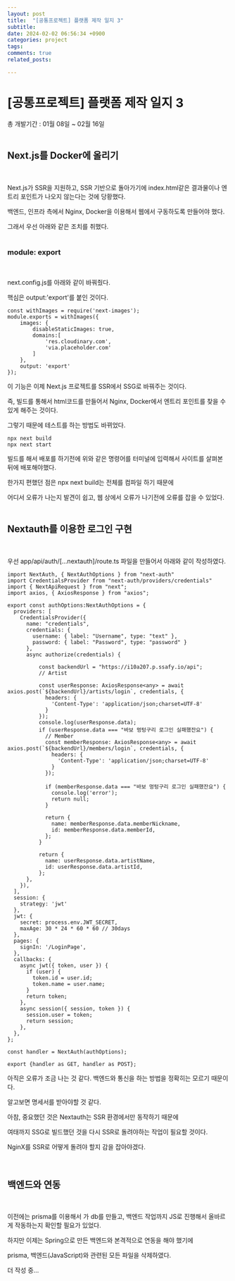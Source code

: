 ```yaml
---
layout: post
title:  "[공통프로젝트] 플랫폼 제작 일지 3"
subtitle: 
date: 2024-02-02 06:56:34 +0900
categories: project
tags:
comments: true
related_posts:

---
```

# [공통프로젝트] 플랫폼 제작 일지 3<br/>

총 개발기간 : 01월 08일 ~ 02월 16일<br/>
<Br/>

## Next.js를 Docker에 올리기<br/>
<br/>

Next.js가 SSR을 지원하고, SSR 기반으로 돌아가기에 index.html같은 결과물이나 엔트리 포인트가 나오지 않는다는 것에 당황했다.<br/>

백엔드, 인프라 측에서 Nginx, Docker을 이용해서 웹에서 구동하도록 만들어야 했다.<br/>

그래서 우선 아래와 같은 조치를 취했다.<br/>
<br/>

### module: export <br/>
<br/>

next.config.js를 아래와 같이 바꿔줬다.<br/>

핵심은 output:'export'를 붙인 것이다.<br/>

```
const withImages = require('next-images');
module.exports = withImages({
    images: {
        disableStaticImages: true,
        domains:[
            'res.cloudinary.com',
            'via.placeholder.com'
        ]
    },
    output: 'export'
});
```

이 기능은 이제 Next.js 프로젝트를 SSR에서 SSG로 바꿔주는 것이다.<br/>

즉, 빌드를 통해서 html코드를 만들어서 Nginx, Docker에서 엔트리 포인트를 찾을 수 있게 해주는 것이다.<br/>

그렇기 때문에 테스트를 하는 방법도 바뀌었다.<br/>

```
npx next build
npx next start
```

빌드를 해서 배포를 하기전에 위와 같은 명령어를 터미널에 입력해서 사이트를 살펴본 뒤에 배포해야했다.<br/>

한가지 편했던 점은 npx next build는 전체를 컴파일 하기 때문에<br/>

어디서 오류가 나는지 발견이 쉽고, 웹 상에서 오류가 나기전에 오류를 잡을 수 있었다.<br/>
<br/>

## Nextauth를 이용한 로그인 구현<br/>
<Br/>

우선 app/api/auth/[...nextauth]/route.ts 파일을 만들어서 아래와 같이 작성하였다.<br/>

```
import NextAuth, { NextAuthOptions } from "next-auth"
import CredentialsProvider from "next-auth/providers/credentials"
import { NextApiRequest } from "next";
import axios, { AxiosResponse } from "axios";

export const authOptions:NextAuthOptions = {
  providers: [
    CredentialsProvider({
      name: "credentials",
      credentials: {
        username: { label: "Username", type: "text" },
        password: { label: "Password", type: "password" }
      },
      async authorize(credentials) {

          const backendUrl = "https://i10a207.p.ssafy.io/api";
          // Artist

          const userResponse: AxiosResponse<any> = await axios.post(`${backendUrl}/artists/login`, credentials, {
            headers: {
              'Content-Type': 'application/json;charset=UTF-8'
            }
          });
          console.log(userResponse.data);
          if (userResponse.data === "바보 멍텅구리 로그인 실패했잔요") {
            // Member
            const memberResponse: AxiosResponse<any> = await axios.post(`${backendUrl}/members/login`, credentials, {
              headers: {
                'Content-Type': 'application/json;charset=UTF-8'
              }
            });

            if (memberResponse.data === "바보 멍텅구리 로그인 실패했잔요") {
              console.log('error');
              return null;
            }

            return {
              name: memberResponse.data.memberNickname,
              id: memberResponse.data.memberId,
            };
          }

          return {
            name: userResponse.data.artistName,
            id: userResponse.data.artistId,
          };
      },
    }),
  ],
  session: {
    strategy: 'jwt'
  },
  jwt: {
    secret: process.env.JWT_SECRET,
    maxAge: 30 * 24 * 60 * 60 // 30days
  },
  pages: {
    signIn: '/LoginPage',
  },
  callbacks: {
    async jwt({ token, user }) {
      if (user) {
        token.id = user.id;
        token.name = user.name;
      }
      return token;
    },
    async session({ session, token }) {
      session.user = token;
      return session;
    },
  },
};

const handler = NextAuth(authOptions);

export {handler as GET, handler as POST};
```

아직은 오류가 조금 나는 것 같다. 백엔드와 통신을 하는 방법을 정확히는 모르기 때문이다.<br/>

알고보면 명세서를 받아야할 것 같다.<br/>

아참, 중요했던 것은 Nextauth는 SSR 환경에서만 동작하기 때문에<br/>

여태까지 SSG로 빌드했던 것을 다시 SSR로 돌려야하는 작업이 필요할 것이다.<br/>

NginX를 SSR로 어떻게 돌려야 할지 감을 잡아야겠다.<br/>

<Br/>

## 백엔드와 연동<br/>
<br/>

이전에는 prisma를 이용해서 가 db를 만들고, 백엔드 작업까지 JS로 진행해서 올바르게 작동하는지 확인할 필요가 있었다.<br/>

하지만 이제는 Spring으로 만든 백엔드와 본격적으로 연동을 해야 했기에<br/>

prisma, 백엔드(JavaScript)와 관련된 모든 파일을 삭제하였다.<br/>

더 작성 중...